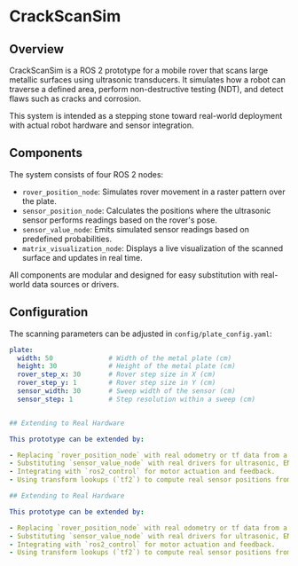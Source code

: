 # CrackScanSim

## Overview

CrackScanSim is a ROS 2 prototype for a mobile rover that scans large metallic surfaces using ultrasonic transducers. It simulates how a robot can traverse a defined area, perform non-destructive testing (NDT), and detect flaws such as cracks and corrosion.

This system is intended as a stepping stone toward real-world deployment with actual robot hardware and sensor integration.

## Components

The system consists of four ROS 2 nodes:

- `rover_position_node`: Simulates rover movement in a raster pattern over the plate.
- `sensor_position_node`: Calculates the positions where the ultrasonic sensor performs readings based on the rover's pose.
- `sensor_value_node`: Emits simulated sensor readings based on predefined probabilities.
- `matrix_visualization_node`: Displays a live visualization of the scanned surface and updates in real time.

All components are modular and designed for easy substitution with real-world data sources or drivers.

## Configuration

The scanning parameters can be adjusted in `config/plate_config.yaml`:

```yaml
plate:
  width: 50              # Width of the metal plate (cm)
  height: 30             # Height of the metal plate (cm)
  rover_step_x: 30       # Rover step size in X (cm)
  rover_step_y: 1        # Rover step size in Y (cm)
  sensor_width: 30       # Sweep width of the sensor (cm)
  sensor_step: 1         # Step resolution within a sweep (cm)


## Extending to Real Hardware

This prototype can be extended by:

- Replacing `rover_position_node` with real odometry or tf data from a mobile robot.
- Substituting `sensor_value_node` with real drivers for ultrasonic, EMAT, or infrared sensors.
- Integrating with `ros2_control` for motor actuation and feedback.
- Using transform lookups (`tf2`) to compute real sensor positions from the robot's base frame.

## Extending to Real Hardware

This prototype can be extended by:

- Replacing `rover_position_node` with real odometry or tf data from a mobile robot.
- Substituting `sensor_value_node` with real drivers for ultrasonic, EMAT, or infrared sensors.
- Integrating with `ros2_control` for motor actuation and feedback.
- Using transform lookups (`tf2`) to compute real sensor positions from the robot's base frame.

